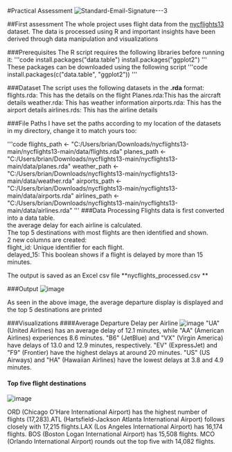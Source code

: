 #Practical Assessment
![Standard-Email-Signature---3](https://github.com/user-attachments/assets/39c5018c-8ad5-46cf-b48f-1a6720f7d127)

##First assessment
The whole project uses flight data from the [nycflights13](https://github.com/tidyverse/nycflights13?tab=readme-ov-file) dataset. The data is processed using R and important insights have been derived through data manipulation and visualizations

###Prerequisites
The R script requires the following libraries before running it:
'''code 
install.packages("data.table")
install.packages("ggplot2")
'''
These packages can be downloaded using the following script
'''code 
install.packages(c("data.table", "ggplot2"))
'''

###Dataset
The script uses the following datasets in the **.rda** format:
flights.rda: This has the details on the flight
Planes.rda:This has the aircraft details
weather.rda: This has weather information
airports.rda: This has the airport details
airlines.rds: This has the airline details

###File Paths
I have set the paths according to my location of the datasets in my directory, change it to match yours too:

'''code 
flights_path <- "C:/Users/brian/Downloads/nycflights13-main/nycflights13-main/data/flights.rda"
planes_path <- "C:/Users/brian/Downloads/nycflights13-main/nycflights13-main/data/planes.rda"
weather_path <- "C:/Users/brian/Downloads/nycflights13-main/nycflights13-main/data/weather.rda"
airports_path <- "C:/Users/brian/Downloads/nycflights13-main/nycflights13-main/data/airports.rda"
airlines_path <- "C:/Users/brian/Downloads/nycflights13-main/nycflights13-main/data/airlines.rda"
'''
###Data Processing
Flights data is first converted into a data table.<br/>
the average delay for each airline is calculated.<br/>
The top 5 destinations with most flights are then identified and shown.<br/>
2 new columns are created:<br/>
  flight_id: Unique identifier for each flight.<br/>
  delayed_15: This boolean shows if a flight is delayed by more than 15 minutes.

The output is saved as an Excel csv file **nycflights_processed.csv **

###Output
![image](https://github.com/user-attachments/assets/1fb814a1-c374-4a5b-900f-fd19de30eaa2)

As seen in the above image, the average departure display is displayed and the top 5 destinations are printed

###Visualizations
####Average Departure Delay per Airline
![image](https://github.com/user-attachments/assets/1cc589db-8479-4dbb-93d3-c9f74f76b021)
"UA" (United Airlines) has an average delay of 12.1 minutes, while "AA" (American Airlines) experiences 8.6 minutes. "B6" (JetBlue) and "VX" (Virgin America) have delays of 13.0 and 12.9 minutes, respectively. "EV" (ExpressJet) and "F9" (Frontier) have the highest delays at around 20 minutes. "US" (US Airways) and "HA" (Hawaiian Airlines) have the lowest delays at 3.8 and 4.9 minutes.

#### Top five flight destinations
![image](https://github.com/user-attachments/assets/01dae61b-7c0d-4685-bc46-bfa37e889b51)

ORD (Chicago O'Hare International Airport) has the highest number of flights (17,283).ATL (Hartsfield-Jackson Atlanta International Airport) follows closely with 17,215 flights.LAX (Los Angeles International Airport) has 16,174 flights. BOS (Boston Logan International Airport) has 15,508 flights. MCO (Orlando International Airport) rounds out the top five with 14,082 flights.






























